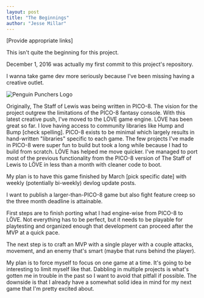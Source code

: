 ```yaml
---
layout: post
title: "The Beginnings"
author: "Jesse Millar"
---
```


[Provide appropriate links]

This isn't quite the beginning for this project.

December 1, 2016 was actually my first commit to this project's repository.

I wanna take game dev more seriously because I've been missing having a creative outlet.

![Penguin Punchers Logo]({{site.url}}/images/penguin-punchers-logo.png)

Originally, The Staff of Lewis was being written in PICO-8. The vision for the project outgrew the limitations of the PICO-8 fantasy console. With this latest creative push, I've moved to the LÖVE game engine. LÖVE has been great so far. I love having access to community libraries like Hump and Bump [check spelling]. PICO-8 exists to be minimal which largely results in hand-written "libraries" specific to each game. The few projects I've made in PICO-8 were super fun to build but took a long while because I had to build from scratch. LÖVE has helped me move quicker. I've managed to port most of the previous functionality from the PICO-8 version of The Staff of Lewis to LÖVE in less than a month with cleaner code to boot.

My plan is to have this game finished by March [pick specific date] with weekly (potentially bi-weekly) devlog update posts.

I want to publish a larger-than-PICO-8 game but also fight feature creep so the three month deadline is attainable.

First steps are to finish porting what I had engine-wise from PICO-8 to LÖVE. Not everything has to be perfect, but it needs to be playable for playtesting and organized enough that development can proceed after the MVP at a quick pace.

The next step is to  craft an MVP with a single player with a couple attacks, movement, and an enemy that's smart (maybe that runs behind the player).

My plan is to force myself to focus on one game at a time. It's going to be interesting to limit myself like that. Dabbling in multiple projects is what's gotten me in trouble in the past so I want to avoid that pitfall if possible. The downside is that I already have a somewhat solid idea in mind for my next game that I'm pretty excited about.
